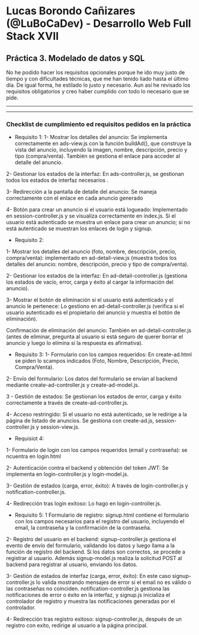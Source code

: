 # Lucas Borondo Cañizares (@LuBoCaDev) - Desarrollo Web Full Stack XVII
## Práctica 3. Modelado de datos y SQL

 No he podido hacer los requisitos opcionales porque he ido muy justo de tiempo y con dificultades técnicas, que me han tenido liado hasta el último día. De igual forma, he estilado lo justo y necesario. Aun así he revisado los requisitos obligatorios y creo haber cumplido con todo lo necesario que se pide.

---
---

### Checklist de cumplimiento ed requisitos pedidos en la práctica


- Requisito 1:
1- Mostrar los detalles del anuncio: Se implementa correctamente en ads-view.js con la función buildAd(), que construye la vista del anuncio, incluyendo la imagen, nombre, descripción, precio y tipo (compra/venta). También se gestiona el enlace para acceder al detalle del anuncio.

2- Gestionar los estados de la interfaz: En ads-controller.js, se gestionan todos los estados de interfaz necesarios .

3- Redirección a la pantalla de detalle del anuncio: Se maneja correctamente con el enlace en cada anuncio generado

4- Botón para crear un anuncio si el usuario está logueado: Implementado en session-controller.js y se visualiza correctamente en index.js. Si el usuario está autenticado se muestra un enlace para crear un anuncio; si no está autenticado se muestran los enlaces de login y signup.


- Requisito 2:

1- Mostrar los detalles del anuncio (foto, nombre, descripción, precio, compra/venta): implementado en ad-detail-view.js (muestra todos los detalles del anuncio: nombre, descripción, precio y tipo de compra/venta).

2- Gestionar los estados de la interfaz: En ad-detail-controller.js (gestiona los estados de vacío, error, carga y éxito al cargar la información del anuncio).

3- Mostrar el botón de eliminación si el usuario está autenticado y el anuncio le pertenece: Lo gestiono en ad-detail-controller.js (verifica si el usuario autenticado es el propietario del anuncio y muestra el botón de eliminación).

Confirmación de eliminación del anuncio: También en ad-detail-controller.js (antes de eliminar, pregunta al usuario si está seguro de querer borrar el anuncio y luego lo elimina si la respuesta es afirmativa).



- Requisito 3:
1- Formulario con los campos requeridos: En create-ad.html se piden lo scampos indicados (Foto, Nombre, Descripción, Precio, Compra/Venta).

2- Envío del formulario: Los datos del formulario se envían al backend mediante create-ad-controller.js y create-ad-model.js.

3 - Gestión de estados: Se gestionan los estados de error, carga y éxito correctamente a través de create-ad-controller.js.

4- Acceso restringido: Si el usuario no está autenticado, se le redirige a la página de listado de anuncios. Se gestiona con create-ad.js, session-controller.js y session-view.js.


- Requisiot 4:

1- Formulario de login con los campos requeridos (email y contraseña): se ncuentra en login.html

2- Autenticación contra el backend y obtención del token JWT: Se implementa en login-controller.js y login-model.js.

3- Gestión de estados (carga, error, éxito): A través de login-controller.js y notification-controller.js.

4- Redirección tras login exitoso: Lo hago en login-controller.js.



- Requisito 5:
1 Formulario de registro: signup.html contiene el formulario con los campos necesarios para el registro del usuario, incluyendo el email, la contraseña y la confirmación de la contraseña.


2- Registro del usuario en el backend: signup-controller.js gestiona el evento de envío del formulario, validando los datos y luego llama a la función de registro del backend. Si los datos son correctos, se procede a registrar al usuario. Además signup-model.js realiza la solicitud POST al backend para registrar al usuario, enviando los datos.

3- Gestión de estados de interfaz (carga, error, éxito): En este caso signup-controller.js lo valida mostrando mensajes de error si el email no es válido o las contraseñas no coinciden. notification-controller.js gestiona las notificaciones de error o éxito en la interfaz, y signup.js inicializa el controlador de registro y muestra las notificaciones generadas por el controlador.

4- Redirección tras registro exitoso: signup-controller.js, después de un registro con exito, redirige al usuario a la página principal.
